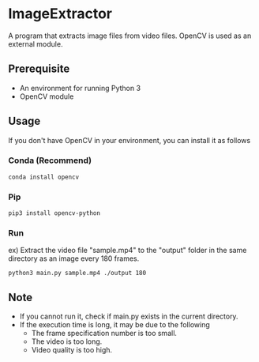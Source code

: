 # ImageExtractor
A program that extracts image files from video files.
OpenCV is used as an external module.

## Prerequisite
- An environment for running Python 3
- OpenCV module

## Usage
If you don't have OpenCV in your environment, you can install it as follows
### Conda (Recommend)
```
conda install opencv
```

### Pip
```
pip3 install opencv-python
```

### Run
ex) Extract the video file "sample.mp4" to the "output" folder in the same directory as an image every 180 frames.
```
python3 main.py sample.mp4 ./output 180
```

## Note
- If you cannot run it, check if main.py exists in the current directory.
- If the execution time is long, it may be due to the following
  - The frame specification number is too small.
  - The video is too long.
  - Video quality is too high.

